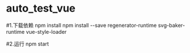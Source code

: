 # auto_test_vue

#1.下载依赖
npm install
npm install --save regenerator-runtime svg-baker-runtime vue-style-loader

#2.运行
npm start
